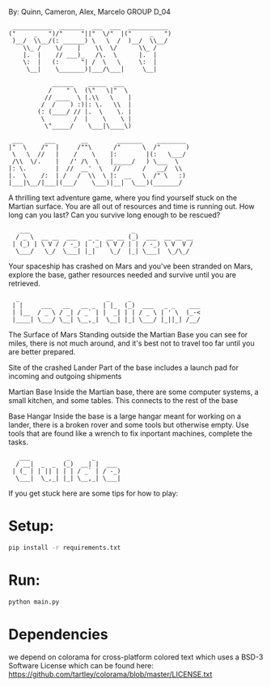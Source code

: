 By: Quinn, Cameron, Alex, Marcelo
GROUP D_04

```
 ___________  _______  ___  ___  ___________
("     _   ")/"     "||"  \/"  |("     _   ")
 )__/  \\__/(: ______) \   \  /  )__/  \\__/
    \\_ /    \/    |    \\  \/      \\_ /
    |.  |    // ___)_   /\.  \      |.  |
    \:  |   (:      "| /  \   \     \:  |
     \__|    \_______)|___/\___|     \__|

            ______    _____  ___
           /    " \  (\"   \|"  \
          // ____  \ |.\\   \    |
         /  /    ) :)|: \.   \\  |
        (: (____/ // |.  \    \. |
         \        /  |    \    \ |
          \"_____/    \___|\____\)

 ___      ___       __        _______    ________
|"  \    /"  |     /""\      /"      \  /"       )
 \   \  //   |    /    \    |:        |(:   \___/
 /\\  \/.    |   /' /\  \   |_____/   ) \___  \
|: \.        |  //  __'  \   //      /   __/  \\
|.  \    /:  | /   /  \\  \ |:  __   \  /" \   :)
|___|\__/|___|(___/    \___)|__|  \___)(_______/
```

A thrilling text adventure game, where you find yourself stuck on the Martian
surface. You are all out of resources and time is running out. How long can you
last? Can you survive long enough to be rescued?

```
   ___                            _
  / _ \  __ __  ___   _ _  __ __ (_)  ___  __ __ __
 | (_) | \ V / / -_) | '_| \ V / | | / -_) \ V  V /
  \___/   \_/  \___| |_|    \_/  |_| \___|  \_/\_/

```

Your spaceship has crashed on Mars and you've been stranded on Mars, explore the base, gather resources needed and survive
until you are retrieved.

```
  _                        _     _
 | |     ___   __   __ _  | |_  (_)  ___   _ _    ___
 | |__  / _ \ / _| / _` | |  _| | | / _ \ | ' \  (_-<
 |____| \___/ \__| \__,_|  \__| |_| \___/ |_||_| /__/
```

The Surface of Mars
Standing outside the Martian Base you can see for miles, there is not much around,
and it's best not to travel too far until you are better prepared.

Site of the crashed Lander
Part of the base includes a launch pad for incoming and outgoing shipments

Martian Base
Inside the Martian base, there are some computer systems, a small kitchen, and some tables.
This connects to the rest of the base

Base Hangar
Inside the base is a large hangar meant for working on a lander, there is a broken rover
and some tools but otherwise empty.
Use tools that are found like a wrench to fix inportant machines, complete the tasks.

```
   ___          _      _
  / __|  _  _  (_)  __| |  ___
 | (_ | | || | | | / _` | / -_)
  \___|  \_,_| |_| \__,_| \___|

```

If you get stuck here are some tips for how to play:

# Setup:

```sh
pip install -r requirements.txt
```

# Run:

```sh
python main.py
```

# Dependencies

we depend on colorama for cross-platform colored text which uses a BSD-3 Software License which can be found here: https://github.com/tartley/colorama/blob/master/LICENSE.txt
